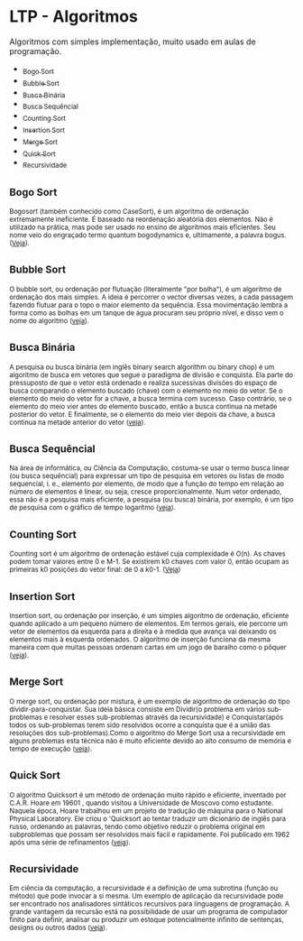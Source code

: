 # LTP - Algoritmos
Algoritmos com simples implementação, muito usado em aulas de programação.

- [<sub>Bogo Sort</sub>](#bogo-sort)
- [<sub>Bubble Sort</sub>](#bubble-sort)
- [<sub>Busca Binária</sub>](#busca-binária)
- [<sub>Busca Sequêncial</sub>](#busca-sequêncial)
- [<sub>Counting Sort</sub>](#counting-sort)
- [<sub>Insertion Sort</sub>](#insertion-sort)
- [<sub>Merge Sort</sub>](#merge-sort)
- [<sub>Quick Sort</sub>](#quick-sort)
- [<sub>Recursividade</sub>](#recursividade)

## <sub>Bogo Sort</sub>
<sub>Bogosort (também conhecido como CaseSort), é um algoritmo de ordenação extremamente ineficiente. É baseado na reordenação aleatória dos elementos. Não é utilizado na prática, mas pode ser usado no ensino de algorítmos mais eficientes. Seu nome veio do engraçado termo quantum bogodynamics e, ultimamente, a palavra bogus. ([Veja](https://github.com/albertocerqueira/logica-tecnica-programacao/blob/master/src/br/com/logica/tecnicas/programacao/algoritmos/BogoSort.java "Veja")).</sub>

## <sub>Bubble Sort</sub>
<sub>O bubble sort, ou ordenação por flutuação (literalmente "por bolha"), é um algoritmo de ordenação dos mais simples. A ideia é percorrer o vector diversas vezes, a cada passagem fazendo flutuar para o topo o maior elemento da sequência. Essa movimentação lembra a forma como as bolhas em um tanque de água procuram seu próprio nível, e disso vem o nome do algoritmo ([veja](https://github.com/albertocerqueira/logica-tecnica-programacao/blob/master/src/br/com/logica/tecnicas/programacao/algoritmos/BubbleSort.java "veja")).</sub>

## <sub>Busca Binária</sub>
<sub>A pesquisa ou busca binária (em inglês binary search algorithm ou binary chop) é um algoritmo de busca em vetores que segue o paradigma de divisão e conquista. Ela parte do pressuposto de que o vetor está ordenado e realiza sucessivas divisões do espaço de busca comparando o elemento buscado (chave) com o elemento no meio do vetor. Se o elemento do meio do vetor for a chave, a busca termina com sucesso. Caso contrário, se o elemento do meio vier antes do elemento buscado, então a busca continua na metade posterior do vetor. E finalmente, se o elemento do meio vier depois da chave, a busca continua na metade anterior do vetor ([veja](https://github.com/albertocerqueira/logica-tecnica-programacao/blob/master/src/br/com/logica/tecnicas/programacao/algoritmos/BuscaBinaria.java "veja")).</sub>

## <sub>Busca Sequêncial</sub>
<sub>Na área de informática, ou Ciência da Computação, costuma-se usar o termo busca linear (ou busca sequêncial) para expressar um tipo de pesquisa em vetores ou listas de modo sequencial, i. e., elemento por elemento, de modo que a função do tempo em relação ao número de elementos é linear, ou seja, cresce proporcionalmente. Num vetor ordenado, essa não é a pesquisa mais eficiente, a pesquisa (ou busca) binária, por exemplo, é um tipo de pesquisa com o gráfico de tempo logarítmo ([veja](https://github.com/albertocerqueira/logica-tecnica-programacao/blob/master/src/br/com/logica/tecnicas/programacao/algoritmos/BuscaSequencial.java "veja")).</sub>

## <sub>Counting Sort</sub>
<sub>Counting sort é um algoritmo de ordenação estável cuja complexidade é O(n). As chaves podem tomar valores entre 0 e M-1. Se existirem k0 chaves com valor 0, então ocupam as primeiras k0 posições do vetor final: de 0 a k0-1. ([Veja](https://github.com/albertocerqueira/logica-tecnica-programacao/blob/master/src/br/com/logica/tecnicas/programacao/algoritmos/CountingSort.java "Veja"))</sub>

## <sub>Insertion Sort</sub>
<sub>Insertion sort, ou ordenação por inserção, é um simples algoritmo de ordenação, eficiente quando aplicado a um pequeno número de elementos. Em termos gerais, ele percorre um vetor de elementos da esquerda para a direita e à medida que avança vai deixando os elementos mais à esquerda ordenados. O algoritmo de inserção funciona da mesma maneira com que muitas pessoas ordenam cartas em um jogo de baralho como o pôquer ([veja](https://github.com/albertocerqueira/logica-tecnica-programacao/blob/master/src/br/com/logica/tecnicas/programacao/algoritmos/InsertionSort.java "veja")).</sub>

## <sub>Merge Sort</sub>
<sub>O merge sort, ou ordenação por mistura, é um exemplo de algoritmo de ordenação do tipo dividir-para-conquistar. Sua ideia básica consiste em Dividir(o problema em vários sub-problemas e resolver esses sub-problemas através da recursividade) e Conquistar(após todos os sub-problemas terem sido resolvidos ocorre a conquista que é a união das resoluções dos sub-problemas).Como o algoritmo do Merge Sort usa a recursividade em alguns problemas esta técnica não é muito eficiente devido ao alto consumo de memória e tempo de execução ([veja](https://github.com/albertocerqueira/logica-tecnica-programacao/blob/master/src/br/com/logica/tecnicas/programacao/algoritmos/MergeSort.java "veja")).</sup>

## <sub>Quick Sort</sub>
<sub>O algoritmo Quicksort é um método de ordenação muito rápido e eficiente, inventado por C.A.R. Hoare em 19601 , quando visitou a Universidade de Moscovo como estudante. Naquela época, Hoare trabalhou em um projeto de tradução de máquina para o National Physical Laboratory. Ele criou o 'Quicksort ao tentar traduzir um dicionário de inglês para russo, ordenando as palavras, tendo como objetivo reduzir o problema original em subproblemas que possam ser resolvidos mais facil e rapidamente. Foi publicado em 1962 após uma série de refinamentos ([veja](https://github.com/albertocerqueira/logica-tecnica-programacao/blob/master/src/br/com/logica/tecnicas/programacao/algoritmos/QuickSort.java "veja")).</sub>

## <sub>Recursividade</sub>
<sub>Em ciência da computação, a recursividade é a definição de uma subrotina (função ou método) que pode invocar a si mesma. Um exemplo de aplicação da recursividade pode ser encontrado nos analisadores sintáticos recursivos para linguagens de programação. A grande vantagem da recursão está na possibilidade de usar um programa de computador finito para definir, analisar ou produzir um estoque potencialmente infinito de sentenças, designs ou outros dados ([veja](https://github.com/albertocerqueira/logica-tecnica-programacao/blob/master/src/br/com/logica/tecnicas/programacao/algoritmos/Recursividade.java "veja")).</sub>
